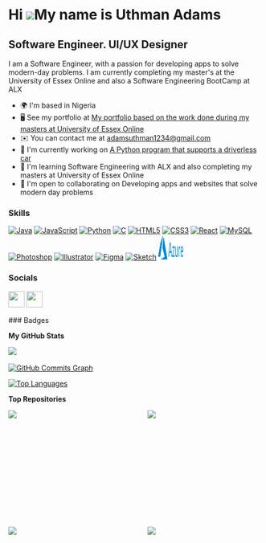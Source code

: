 Hi ![](https://user-images.githubusercontent.com/18350557/176309783-0785949b-9127-417c-8b55-ab5a4333674e.gif)My name is Uthman Adams
====================================================================================================================================

Software Engineer. UI/UX Designer
---------------------------------

I am a Software Engineer, with a passion for developing apps to solve modern-day problems. I am currently completing my master's at the University of Essex Online and also a Software Engineering BootCamp at ALX

* 🌍  I'm based in Nigeria
* 🖥️  See my portfolio at [My portfolio based on the work done during my masters at University of Essex Online](http://adamsuthman.github.io/adamsuthman-University_of_Essex_eportfolio/)
* ✉️  You can contact me at [adamsuthman1234@gmail.com](mailto:adamsuthman1234@gmail.com)
* 🚀  I'm currently working on [A Python program that supports a driverless car](http://github.com/AdamsUthman/Driverless_car)
* 🧠  I'm learning Software Engineering with ALX and also completing my masters at University of Essex Online
* 🤝  I'm open to collaborating on Developing apps and websites that solve modern day problems

### Skills

<p align="left">
<a href="https://www.oracle.com/java/" target="_blank" rel="noreferrer"><img src="https://raw.githubusercontent.com/danielcranney/readme-generator/main/public/icons/skills/java-colored.svg" width="36" height="36" alt="Java" /></a>
<a href="https://developer.mozilla.org/en-US/docs/Web/JavaScript" target="_blank" rel="noreferrer"><img src="https://raw.githubusercontent.com/danielcranney/readme-generator/main/public/icons/skills/javascript-colored.svg" width="36" height="36" alt="JavaScript" /></a>
<a href="https://www.python.org/" target="_blank" rel="noreferrer"><img src="https://raw.githubusercontent.com/danielcranney/readme-generator/main/public/icons/skills/python-colored.svg" width="36" height="36" alt="Python" /></a>
<a href="https://docs.microsoft.com/en-us/cpp/?view=msvc-170" target="_blank" rel="noreferrer"><img src="https://raw.githubusercontent.com/danielcranney/readme-generator/main/public/icons/skills/c-colored.svg" width="36" height="36" alt="C" /></a>
<a href="https://developer.mozilla.org/en-US/docs/Glossary/HTML5" target="_blank" rel="noreferrer"><img src="https://raw.githubusercontent.com/danielcranney/readme-generator/main/public/icons/skills/html5-colored.svg" width="36" height="36" alt="HTML5" /></a>
<a href="https://www.w3.org/TR/CSS/#css" target="_blank" rel="noreferrer"><img src="https://raw.githubusercontent.com/danielcranney/readme-generator/main/public/icons/skills/css3-colored.svg" width="36" height="36" alt="CSS3" /></a>
<a href="https://reactjs.org/" target="_blank" rel="noreferrer"><img src="https://raw.githubusercontent.com/danielcranney/readme-generator/main/public/icons/skills/react-colored.svg" width="36" height="36" alt="React" /></a>
<a href="https://www.mysql.com/" target="_blank" rel="noreferrer"><img src="https://raw.githubusercontent.com/danielcranney/readme-generator/main/public/icons/skills/mysql-colored.svg" width="36" height="36" alt="MySQL" /></a>
<a href="https://www.adobe.com/uk/products/photoshop.html" target="_blank" rel="noreferrer"><img src="https://raw.githubusercontent.com/danielcranney/readme-generator/main/public/icons/skills/photoshop-colored.svg" width="36" height="36" alt="Photoshop" /></a>
<a href="adobe.com/uk/products/illustrator.html" target="_blank" rel="noreferrer"><img src="https://raw.githubusercontent.com/danielcranney/readme-generator/main/public/icons/skills/illustrator-colored.svg" width="36" height="36" alt="Illustrator" /></a>
<a href="https://www.figma.com/" target="_blank" rel="noreferrer"><img src="https://raw.githubusercontent.com/danielcranney/readme-generator/main/public/icons/skills/figma-colored.svg" width="36" height="36" alt="Figma" /></a>
<a href="https://www.sketch.com/" target="_blank" rel="noreferrer"><img src="https://raw.githubusercontent.com/danielcranney/readme-generator/main/public/icons/skills/sketch-colored.svg" width="36" height="36" alt="Sketch" /></a>
<a href="https://www.azure.com/" target="_blank" rel="noreferrer"><img src="https://github.com/AdamsUthman/AdamsUthman/blob/main/Microsoft_Azure_Logo.svg" width="50" height="50" alt="Azure" /></a>

</p>

### Socials

<p align="left"> <a href="https://www.github.com/AdamsUthman" target="_blank" rel="noreferrer"><img src="https://raw.githubusercontent.com/danielcranney/readme-generator/main/public/icons/socials/github.svg" width="32" height="32" /></a> <a href="http://www.medium.com/@adamsuthman" target="_blank" rel="noreferrer"><img src="https://raw.githubusercontent.com/danielcranney/readme-generator/main/public/icons/socials/medium.svg" width="32" height="32" /></a></p>
### Badges

<b>My GitHub Stats</b>

<a href="http://www.github.com/AdamsUthman"><img src="https://github-readme-streak-stats.herokuapp.com/?user=AdamsUthman&stroke=ffffff&background=000000&ring=0891b2&fire=0891b2&currStreakNum=ffffff&currStreakLabel=0891b2&sideNums=ffffff&sideLabels=ffffff&dates=ffffff&hide_border=true" /></a>

<a href="http://www.github.com/AdamsUthman"><img src="https://github-readme-activity-graph.cyclic.app/graph?username=AdamsUthman&bg_color=000000&color=ffffff&line=0891b2&point=ffffff&area_color=000000&area=true&hide_border=true&custom_title=GitHub%20Commits%20Graph" alt="GitHub Commits Graph" /></a>

<a href="https://github.com/AdamsUthman" align="left"><img src="https://github-readme-stats.vercel.app/api/top-langs/?username=AdamsUthman&langs_count=10&title_color=0891b2&text_color=ffffff&icon_color=0891b2&bg_color=000000&hide_border=true&locale=en&custom_title=Top%20%Languages" alt="Top Languages" /></a>

<b>Top Repositories</b>

<div width="100%" align="center"><a href="https://github.com/AdamsUthman/alx-low_level_programming" align="left"><img align="left" width="45%" src="https://github-readme-stats.vercel.app/api/pin/?username=AdamsUthman&repo=alx-low_level_programming&title_color=0891b2&text_color=ffffff&icon_color=0891b2&bg_color=000000&hide_border=true&locale=en" /></a><a href="https://github.com/AdamsUthman/alx-higher_level_programming" align="right"><img align="right" width="45%" src="https://github-readme-stats.vercel.app/api/pin/?username=AdamsUthman&repo=alx-higher_level_programming&title_color=0891b2&text_color=ffffff&icon_color=0891b2&bg_color=000000&hide_border=true&locale=en" /></a></div><br /><br /><br /><br /><br /><br /><br />

<br /><br /><br /><br /><br />

<div width="100%" align="center"><a href="https://github.com/AdamsUthman/driverless_car" align="left"><img align="left" width="45%" src="https://github-readme-stats.vercel.app/api/pin/?username=AdamsUthman&repo=driverless_car&title_color=0891b2&text_color=ffffff&icon_color=0891b2&bg_color=000000&hide_border=true&locale=en" /></a><a href="https://github.com/AdamsUthman/adamsuthman-University_of_Essex_eportfolio" align="right"><img align="right" width="45%" src="https://github-readme-stats.vercel.app/api/pin/?username=AdamsUthman&repo=adamsuthman-University_of_Essex_eportfolio&title_color=0891b2&text_color=ffffff&icon_color=0891b2&bg_color=000000&hide_border=true&locale=en" /></a></div>
